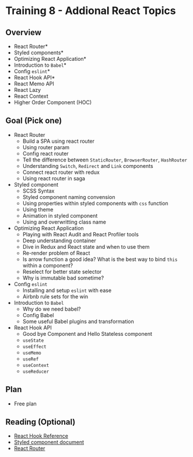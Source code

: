 # Training 8 - Addional React Topics

## Overview
- React Router*
- Styled components*
- Optimizing React Application*
- Introduction to `Babel`*
- Config `eslint`*
- React Hook API*
- React Memo API
- React Lazy
- React Context
- Higher Order Component (HOC)

## Goal (Pick one)
- React Router
  - Build a SPA using react router
  - Using router param
  - Config react router
  - Tell the difference between `StaticRouter`, `BrowserRouter`, `HashRouter`
  - Understanding `Switch`, `Redirect` and `Link` components
  - Connect react router with redux
  - Using react router in saga
- Styled component
  - SCSS Syntax
  - Styled component naming convension
  - Using properties within styled components with `css` function
  - Using theme
  - Animation in styled component
  - Using and overwritting class name
- Optimizing React Application
  - Playing with React Audit and React Profiler tools
  - Deep understanding container
  - Dive in Redux and React state and when to use them
  - Re-render problem of React
  - Is arrow function a good idea? What is the best way to bind `this` within a component?
  - Reselect for better state selector
  - Why is immutable bad sometime?
- Config `eslint`
  - Installing and setup `eslint` with ease
  - Airbnb rule sets for the win
- Introduction to `Babel`
  - Why do we need babel?
  - Config Babel
  - Some useful Babel plugins and transformation
- React Hook API
  - Good bye Component and Hello Stateless component
  - `useState`
  - `useEffect`
  - `useMemo`
  - `useRef`
  - `useContext`
  - `useReducer`

## Plan
- Free plan

## Reading (Optional)
- [React Hook Reference](https://reactjs.org/docs/hooks-intro.html)
- [Styled component document](https://www.styled-components.com/docs)
- [React Router](https://reacttraining.com/react-router/web/guides/quick-start)
